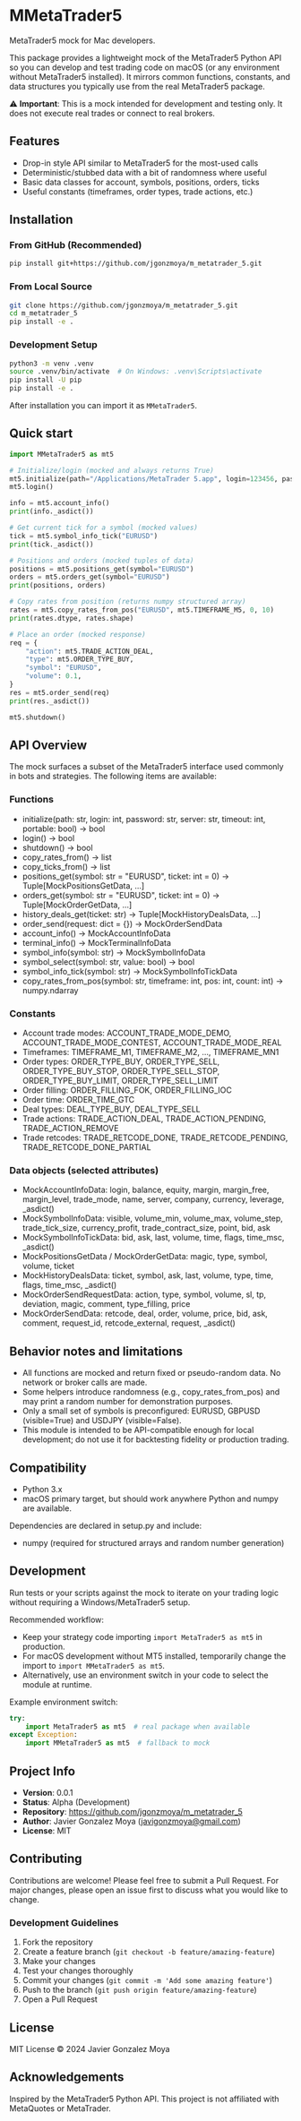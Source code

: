 # MMetaTrader5

MetaTrader5 mock for Mac developers.

This package provides a lightweight mock of the MetaTrader5 Python API so you can develop and test trading code on macOS (or any environment without MetaTrader5 installed). It mirrors common functions, constants, and data structures you typically use from the real MetaTrader5 package.

⚠️ **Important**: This is a mock intended for development and testing only. It does not execute real trades or connect to real brokers.


## Features

- Drop-in style API similar to MetaTrader5 for the most-used calls
- Deterministic/stubbed data with a bit of randomness where useful
- Basic data classes for account, symbols, positions, orders, ticks
- Useful constants (timeframes, order types, trade actions, etc.)


## Installation

### From GitHub (Recommended)

```bash
pip install git+https://github.com/jgonzmoya/m_metatrader_5.git
```

### From Local Source

```bash
git clone https://github.com/jgonzmoya/m_metatrader_5.git
cd m_metatrader_5
pip install -e .
```

### Development Setup

```bash
python3 -m venv .venv
source .venv/bin/activate  # On Windows: .venv\Scripts\activate
pip install -U pip
pip install -e .
```

After installation you can import it as `MMetaTrader5`.


## Quick start

```python
import MMetaTrader5 as mt5

# Initialize/login (mocked and always returns True)
mt5.initialize(path="/Applications/MetaTrader 5.app", login=123456, password="***", server="Mock-Server", timeout=5, portable=True)
mt5.login()

info = mt5.account_info()
print(info._asdict())

# Get current tick for a symbol (mocked values)
tick = mt5.symbol_info_tick("EURUSD")
print(tick._asdict())

# Positions and orders (mocked tuples of data)
positions = mt5.positions_get(symbol="EURUSD")
orders = mt5.orders_get(symbol="EURUSD")
print(positions, orders)

# Copy rates from position (returns numpy structured array)
rates = mt5.copy_rates_from_pos("EURUSD", mt5.TIMEFRAME_M5, 0, 10)
print(rates.dtype, rates.shape)

# Place an order (mocked response)
req = {
    "action": mt5.TRADE_ACTION_DEAL,
    "type": mt5.ORDER_TYPE_BUY,
    "symbol": "EURUSD",
    "volume": 0.1,
}
res = mt5.order_send(req)
print(res._asdict())

mt5.shutdown()
```


## API Overview

The mock surfaces a subset of the MetaTrader5 interface used commonly in bots and strategies. The following items are available:

### Functions
- initialize(path: str, login: int, password: str, server: str, timeout: int, portable: bool) -> bool
- login() -> bool
- shutdown() -> bool
- copy_rates_from() -> list
- copy_ticks_from() -> list
- positions_get(symbol: str = "EURUSD", ticket: int = 0) -> Tuple[MockPositionsGetData, ...]
- orders_get(symbol: str = "EURUSD", ticket: int = 0) -> Tuple[MockOrderGetData, ...]
- history_deals_get(ticket: str) -> Tuple[MockHistoryDealsData, ...]
- order_send(request: dict = {}) -> MockOrderSendData
- account_info() -> MockAccountInfoData
- terminal_info() -> MockTerminalInfoData
- symbol_info(symbol: str) -> MockSymbolInfoData
- symbol_select(symbol: str, value: bool) -> bool
- symbol_info_tick(symbol: str) -> MockSymbolInfoTickData
- copy_rates_from_pos(symbol: str, timeframe: int, pos: int, count: int) -> numpy.ndarray

### Constants
- Account trade modes: ACCOUNT_TRADE_MODE_DEMO, ACCOUNT_TRADE_MODE_CONTEST, ACCOUNT_TRADE_MODE_REAL
- Timeframes: TIMEFRAME_M1, TIMEFRAME_M2, ..., TIMEFRAME_MN1
- Order types: ORDER_TYPE_BUY, ORDER_TYPE_SELL, ORDER_TYPE_BUY_STOP, ORDER_TYPE_SELL_STOP, ORDER_TYPE_BUY_LIMIT, ORDER_TYPE_SELL_LIMIT
- Order filling: ORDER_FILLING_FOK, ORDER_FILLING_IOC
- Order time: ORDER_TIME_GTC
- Deal types: DEAL_TYPE_BUY, DEAL_TYPE_SELL
- Trade actions: TRADE_ACTION_DEAL, TRADE_ACTION_PENDING, TRADE_ACTION_REMOVE
- Trade retcodes: TRADE_RETCODE_DONE, TRADE_RETCODE_PENDING, TRADE_RETCODE_DONE_PARTIAL

### Data objects (selected attributes)
- MockAccountInfoData: login, balance, equity, margin, margin_free, margin_level, trade_mode, name, server, company, currency, leverage, _asdict()
- MockSymbolInfoData: visible, volume_min, volume_max, volume_step, trade_tick_size, currency_profit, trade_contract_size, point, bid, ask
- MockSymbolInfoTickData: bid, ask, last, volume, time, flags, time_msc, _asdict()
- MockPositionsGetData / MockOrderGetData: magic, type, symbol, volume, ticket
- MockHistoryDealsData: ticket, symbol, ask, last, volume, type, time, flags, time_msc, _asdict()
- MockOrderSendRequestData: action, type, symbol, volume, sl, tp, deviation, magic, comment, type_filling, price
- MockOrderSendData: retcode, deal, order, volume, price, bid, ask, comment, request_id, retcode_external, request, _asdict()


## Behavior notes and limitations

- All functions are mocked and return fixed or pseudo-random data. No network or broker calls are made.
- Some helpers introduce randomness (e.g., copy_rates_from_pos) and may print a random number for demonstration purposes.
- Only a small set of symbols is preconfigured: EURUSD, GBPUSD (visible=True) and USDJPY (visible=False).
- This module is intended to be API-compatible enough for local development; do not use it for backtesting fidelity or production trading.


## Compatibility

- Python 3.x
- macOS primary target, but should work anywhere Python and numpy are available.

Dependencies are declared in setup.py and include:
- numpy (required for structured arrays and random number generation)


## Development

Run tests or your scripts against the mock to iterate on your trading logic without requiring a Windows/MetaTrader5 setup.

Recommended workflow:
- Keep your strategy code importing `import MetaTrader5 as mt5` in production.
- For macOS development without MT5 installed, temporarily change the import to `import MMetaTrader5 as mt5`.
- Alternatively, use an environment switch in your code to select the module at runtime.

Example environment switch:

```python
try:
    import MetaTrader5 as mt5  # real package when available
except Exception:
    import MMetaTrader5 as mt5  # fallback to mock
```


## Project Info

- **Version**: 0.0.1
- **Status**: Alpha (Development)
- **Repository**: https://github.com/jgonzmoya/m_metatrader_5
- **Author**: Javier Gonzalez Moya (javigonzmoya@gmail.com)
- **License**: MIT


## Contributing

Contributions are welcome! Please feel free to submit a Pull Request. For major changes, please open an issue first to discuss what you would like to change.

### Development Guidelines

1. Fork the repository
2. Create a feature branch (`git checkout -b feature/amazing-feature`)
3. Make your changes
4. Test your changes thoroughly
5. Commit your changes (`git commit -m 'Add some amazing feature'`)
6. Push to the branch (`git push origin feature/amazing-feature`)
7. Open a Pull Request


## License

MIT License © 2024 Javier Gonzalez Moya


## Acknowledgements

Inspired by the MetaTrader5 Python API. This project is not affiliated with MetaQuotes or MetaTrader.

